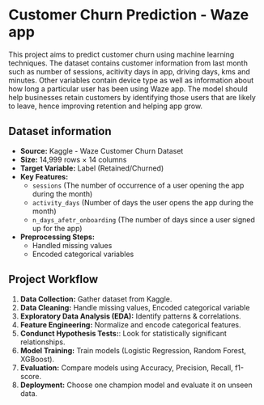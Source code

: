 # Customer Churn Prediction - Waze app

This project aims to predict customer churn using machine learning techniques. The dataset contains customer information from last month such as number of sessions, acitivity days in app, driving days, kms and minutes. Other variables contain device type as well as information about how long a particular user has been using Waze app. The model should help businesses retain customers by identifying those users that are likely to leave, hence improving retention and helping app grow.


## Dataset information

- **Source:** Kaggle - Waze Customer Churn Dataset
- **Size:** 14,999 rows × 14 columns
- **Target Variable:** Label (Retained/Churned)
- **Key Features:** 
  - `sessions` (The number of occurrence of a user opening the app during the month)
  - `activity_days` (Number of days the user opens the app during the month)
  - `n_days_afetr_onboarding` (The number of days since a user signed up for the app)
- **Preprocessing Steps:**
  - Handled missing values
  - Encoded categorical variables


## Project Workflow
1. **Data Collection:** Gather dataset from Kaggle.
2. **Data Cleaning:** Handle missing values, Encoded categorical variable
3. **Exploratory Data Analysis (EDA):** Identify patterns & correlations.
4. **Feature Engineering:** Normalize and encode categorical features.
5. **Condunct Hypothesis Tests:**: Look for statistically significant relationships.
6. **Model Training:** Train models (Logistic Regression, Random Forest, XGBoost).
7. **Evaluation:** Compare models using Accuracy, Precision, Recall, f1-score.
8. **Deployment:** Choose one champion model and evaluate it on unseen data.
